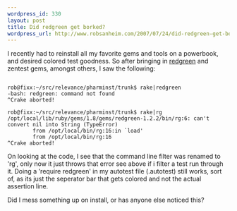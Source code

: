 ```yaml
--- 
wordpress_id: 330
layout: post
title: Did redgreen get borked?
wordpress_url: http://www.robsanheim.com/2007/07/24/did-redgreen-get-borked/
---
```

I recently had to reinstall all my favorite gems and tools on a powerbook, and desired colored test goodness.  So after bringing in <a href="http://errtheblog.com/post/15">redgreen</a> and zentest gems, amongst others, I saw the following:

<pre><code>
rob@fixx:~/src/relevance/pharminst/trunk$ rake|redgreen
-bash: redgreen: command not found
^Crake aborted!

rob@fixx:~/src/relevance/pharminst/trunk$ rake|rg
/opt/local/lib/ruby/gems/1.8/gems/redgreen-1.2.2/bin/rg:6: can't convert nil into String (TypeError)
        from /opt/local/bin/rg:16:in `load'
        from /opt/local/bin/rg:16
^Crake aborted!
</code></pre>

On looking at the code, I see that the command line filter was renamed to 'rg', only now it just throws that error see above if i filter a test run through it.  Doing a 'require redgreen' in my autotest file (.autotest) still works, sort of, as its just the seperator bar that gets colored and not the actual assertion line. 

Did I mess something up on install, or has anyone else noticed this?
